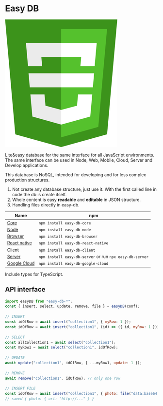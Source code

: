 # Easy DB

![Easy DB logo](logo.svg "Easy DB logo")

Lite&easy database for the same interface for all JavaScript environments.
The same interface can be used in Node, Web, Mobile, Cloud, Server and Develop applications.

This database is NoSQL, intended for developing and for less complex production structures.

1. Not create any database structure, just use it. With the first called line in code the db is create itself.
2. Whole content is easy **readable** and **editable** in JSON structure.
3. Handling files directly in easy-db.

| Name                                                                                   | npm                                                      |
| -------------------------------------------------------------------------------------- | -------------------------------------------------------- |
| [Core](https://ingslonik.github.io/easy-db/packages/core)                 | `npm install easy-db-core`                               |
| [Node](https://ingslonik.github.io/easy-db/packages/node)                 | `npm install easy-db-node`                               |
| [Browser](https://ingslonik.github.io/easy-db/packages/browser)           | `npm install easy-db-browser`                            |
| [React native](https://ingslonik.github.io/easy-db/packages/react-native) | `npm install easy-db-react-native`                       |
| [Client](https://ingslonik.github.io/easy-db/packages/client)             | `npm install easy-db-client`                             |
| [Server](https://ingslonik.github.io/easy-db/packages/server)             | `npm install easy-db-server` or run `npx easy-db-server` |
| [Google Cloud](https://ingslonik.github.io/easy-db/packages/google-cloud) | `npm install easy-db-google-cloud`                       |

Include types for TypeScript.

## API interface

```js
import easyDB from "easy-db-*";
const { insert, select, update, remove, file } = easyDB(conf);

// INSERT
const idOfRow = await insert("collection1", { myRow: 1 });
const idOfRow = await insert("collection1", (id) => ({ id, myRow: 1 }));

// SELECT
const allCollection1 = await select("collection1");
const myRow1 = await select("collection1", idOfRow);

// UPDATE
await update("collection1", idOfRow, { ...myRow1, update: 1 });

// REMOVE
await remove("collection1", idOfRow); // only one row

// INSERT FILE
const idOfRow = await insert("collection1", { photo: file("data:base64...") });
// saved { photo: { url: "http://..." } }
```
